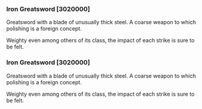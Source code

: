 ### Iron Greatsword [3020000]

Greatsword with a blade of unusually thick steel. A coarse weapon to which polishing is a foreign concept.

Weighty even among others of its class, the impact of each strike is sure to be felt.### Iron Greatsword [3020000]

Greatsword with a blade of unusually thick steel. A coarse weapon to which polishing is a foreign concept.

Weighty even among others of its class, the impact of each strike is sure to be felt.